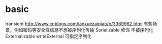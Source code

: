 # basic 

transient
http://www.cnblogs.com/lanxuezaipiao/p/3369962.html
有些场景，例如密码等安全性信息不想被序列化传输
Serializable 修饰 不被序列化
Externalizable writeExternal 可指定序列化